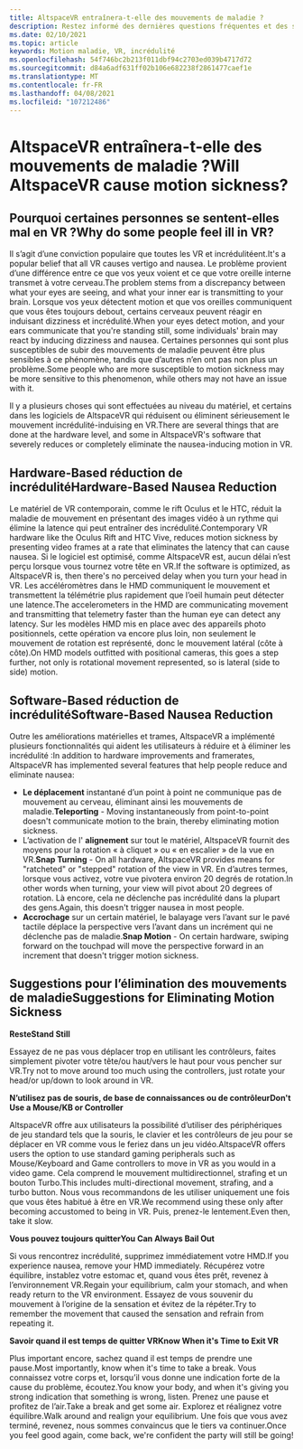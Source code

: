```yaml
---
title: AltspaceVR entraînera-t-elle des mouvements de maladie ?
description: Restez informé des dernières questions fréquentes et des solutions pour y faire des mouvements de maladie dans des environnements VR.
ms.date: 02/10/2021
ms.topic: article
keywords: Motion maladie, VR, incrédulité
ms.openlocfilehash: 54f746bc2b213f011dbf94c2703ed039b4717d72
ms.sourcegitcommit: d84a6adf631ff02b106e682238f2861477caef1e
ms.translationtype: MT
ms.contentlocale: fr-FR
ms.lasthandoff: 04/08/2021
ms.locfileid: "107212486"
---
```

# <a name="will-altspacevr-cause-motion-sickness"></a><span data-ttu-id="48f6d-104">AltspaceVR entraînera-t-elle des mouvements de maladie ?</span><span class="sxs-lookup"><span data-stu-id="48f6d-104">Will AltspaceVR cause motion sickness?</span></span>

## <a name="why-do-some-people-feel-ill-in-vr"></a><span data-ttu-id="48f6d-105">Pourquoi certaines personnes se sentent-elles mal en VR ?</span><span class="sxs-lookup"><span data-stu-id="48f6d-105">Why do some people feel ill in VR?</span></span>

<span data-ttu-id="48f6d-106">Il s’agit d’une conviction populaire que toutes les VR et incrédulitéent.</span><span class="sxs-lookup"><span data-stu-id="48f6d-106">It's a popular belief that all VR causes vertigo and nausea.</span></span> <span data-ttu-id="48f6d-107">Le problème provient d’une différence entre ce que vos yeux voient et ce que votre oreille interne transmet à votre cerveau.</span><span class="sxs-lookup"><span data-stu-id="48f6d-107">The problem stems from a discrepancy between what your eyes are seeing, and what your inner ear is transmitting to your brain.</span></span> <span data-ttu-id="48f6d-108">Lorsque vos yeux détectent motion et que vos oreilles communiquent que vous êtes toujours debout, certains cerveaux peuvent réagir en induisant dizziness et incrédulité.</span><span class="sxs-lookup"><span data-stu-id="48f6d-108">When your eyes detect motion, and your ears communicate that you're standing still, some individuals' brain may react by inducing dizziness and nausea.</span></span> <span data-ttu-id="48f6d-109">Certaines personnes qui sont plus susceptibles de subir des mouvements de maladie peuvent être plus sensibles à ce phénomène, tandis que d’autres n’en ont pas non plus un problème.</span><span class="sxs-lookup"><span data-stu-id="48f6d-109">Some people who are more susceptible to motion sickness may be more sensitive to this phenomenon, while others may not have an issue with it.</span></span> 

<span data-ttu-id="48f6d-110">Il y a plusieurs choses qui sont effectuées au niveau du matériel, et certains dans les logiciels de AltspaceVR qui réduisent ou éliminent sérieusement le mouvement incrédulité-induising en VR.</span><span class="sxs-lookup"><span data-stu-id="48f6d-110">There are several things that are done at the hardware level, and some in AltspaceVR's software that severely reduces or completely eliminate the nausea-inducing motion in VR.</span></span>

## <a name="hardware-based-nausea-reduction"></a><span data-ttu-id="48f6d-111">Hardware-Based réduction de incrédulité</span><span class="sxs-lookup"><span data-stu-id="48f6d-111">Hardware-Based Nausea Reduction</span></span>

<span data-ttu-id="48f6d-112">Le matériel de VR contemporain, comme le rift Oculus et le HTC, réduit la maladie de mouvement en présentant des images vidéo à un rythme qui élimine la latence qui peut entraîner des incrédulité.</span><span class="sxs-lookup"><span data-stu-id="48f6d-112">Contemporary VR hardware like the Oculus Rift and HTC Vive, reduces motion sickness by presenting video frames at a rate that eliminates the latency that can cause nausea.</span></span> <span data-ttu-id="48f6d-113">Si le logiciel est optimisé, comme AltspaceVR est, aucun délai n’est perçu lorsque vous tournez votre tête en VR.</span><span class="sxs-lookup"><span data-stu-id="48f6d-113">If the software is optimized, as AltspaceVR is, then there's no perceived delay when you turn your head in VR.</span></span> <span data-ttu-id="48f6d-114">Les accéléromètres dans le HMD communiquent le mouvement et transmettent la télémétrie plus rapidement que l’oeil humain peut détecter une latence.</span><span class="sxs-lookup"><span data-stu-id="48f6d-114">The accelerometers in the HMD are communicating movement and transmitting that telemetry faster than the human eye can detect any latency.</span></span> <span data-ttu-id="48f6d-115">Sur les modèles HMD mis en place avec des appareils photo positionnels, cette opération va encore plus loin, non seulement le mouvement de rotation est représenté, donc le mouvement latéral (côte à côte).</span><span class="sxs-lookup"><span data-stu-id="48f6d-115">On HMD models outfitted with positional cameras, this goes a step further, not only is rotational movement represented, so is lateral (side to side) motion.</span></span>

## <a name="software-based-nausea-reduction"></a><span data-ttu-id="48f6d-116">Software-Based réduction de incrédulité</span><span class="sxs-lookup"><span data-stu-id="48f6d-116">Software-Based Nausea Reduction</span></span>

<span data-ttu-id="48f6d-117">Outre les améliorations matérielles et trames, AltspaceVR a implémenté plusieurs fonctionnalités qui aident les utilisateurs à réduire et à éliminer les incrédulité :</span><span class="sxs-lookup"><span data-stu-id="48f6d-117">In addition to hardware improvements and framerates, AltspaceVR has implemented several features that help people reduce and eliminate nausea:</span></span>

* <span data-ttu-id="48f6d-118">**Le déplacement** instantané d’un point à point ne communique pas de mouvement au cerveau, éliminant ainsi les mouvements de maladie.</span><span class="sxs-lookup"><span data-stu-id="48f6d-118">**Teleporting** - Moving instantaneously from point-to-point doesn't communicate motion to the brain, thereby eliminating motion sickness.</span></span>
* <span data-ttu-id="48f6d-119">L’activation de l' **alignement** sur tout le matériel, AltspaceVR fournit des moyens pour la rotation « à cliquet » ou « en escalier » de la vue en VR.</span><span class="sxs-lookup"><span data-stu-id="48f6d-119">**Snap Turning** - On all hardware, AltspaceVR provides means for "ratcheted" or "stepped" rotation of the view in VR.</span></span> <span data-ttu-id="48f6d-120">En d’autres termes, lorsque vous activez, votre vue pivotera environ 20 degrés de rotation.</span><span class="sxs-lookup"><span data-stu-id="48f6d-120">In other words when turning, your view will pivot about 20 degrees of rotation.</span></span> <span data-ttu-id="48f6d-121">Là encore, cela ne déclenche pas incrédulité dans la plupart des gens.</span><span class="sxs-lookup"><span data-stu-id="48f6d-121">Again, this doesn't trigger nausea in most people.</span></span>
* <span data-ttu-id="48f6d-122">**Accrochage** sur un certain matériel, le balayage vers l’avant sur le pavé tactile déplace la perspective vers l’avant dans un incrément qui ne déclenche pas de maladie.</span><span class="sxs-lookup"><span data-stu-id="48f6d-122">**Snap Motion** - On certain hardware, swiping forward on the touchpad will move the perspective forward in an increment that doesn't trigger motion sickness.</span></span> 
 
## <a name="suggestions-for-eliminating-motion-sickness"></a><span data-ttu-id="48f6d-123">Suggestions pour l’élimination des mouvements de maladie</span><span class="sxs-lookup"><span data-stu-id="48f6d-123">Suggestions for Eliminating Motion Sickness</span></span>

<span data-ttu-id="48f6d-124">**Reste**</span><span class="sxs-lookup"><span data-stu-id="48f6d-124">**Stand Still**</span></span>

<span data-ttu-id="48f6d-125">Essayez de ne pas vous déplacer trop en utilisant les contrôleurs, faites simplement pivoter votre tête/ou haut/vers le haut pour vous pencher sur VR.</span><span class="sxs-lookup"><span data-stu-id="48f6d-125">Try not to move around too much using the controllers, just rotate your head/or up/down to look around in VR.</span></span>

<span data-ttu-id="48f6d-126">**N’utilisez pas de souris, de base de connaissances ou de contrôleur**</span><span class="sxs-lookup"><span data-stu-id="48f6d-126">**Don't Use a Mouse/KB or Controller**</span></span>

<span data-ttu-id="48f6d-127">AltspaceVR offre aux utilisateurs la possibilité d’utiliser des périphériques de jeu standard tels que la souris, le clavier et les contrôleurs de jeu pour se déplacer en VR comme vous le feriez dans un jeu vidéo.</span><span class="sxs-lookup"><span data-stu-id="48f6d-127">AltspaceVR offers users the option to use standard gaming peripherals such as Mouse/Keyboard and Game controllers to move in VR as you would in a video game.</span></span> <span data-ttu-id="48f6d-128">Cela comprend le mouvement multidirectionnel, strafing et un bouton Turbo.</span><span class="sxs-lookup"><span data-stu-id="48f6d-128">This includes multi-directional movement, strafing, and a turbo button.</span></span> <span data-ttu-id="48f6d-129">Nous vous recommandons de les utiliser uniquement une fois que vous êtes habitué à être en VR.</span><span class="sxs-lookup"><span data-stu-id="48f6d-129">We recommend using these only after becoming accustomed to being in VR.</span></span> <span data-ttu-id="48f6d-130">Puis, prenez-le lentement.</span><span class="sxs-lookup"><span data-stu-id="48f6d-130">Even then, take it slow.</span></span>

<span data-ttu-id="48f6d-131">**Vous pouvez toujours quitter**</span><span class="sxs-lookup"><span data-stu-id="48f6d-131">**You Can Always Bail Out**</span></span>

<span data-ttu-id="48f6d-132">Si vous rencontrez incrédulité, supprimez immédiatement votre HMD.</span><span class="sxs-lookup"><span data-stu-id="48f6d-132">If you experience nausea, remove your HMD immediately.</span></span> <span data-ttu-id="48f6d-133">Récupérez votre équilibre, instablez votre estomac et, quand vous êtes prêt, revenez à l’environnement VR.</span><span class="sxs-lookup"><span data-stu-id="48f6d-133">Regain your equilibrium, calm your stomach, and when ready return to the VR environment.</span></span> <span data-ttu-id="48f6d-134">Essayez de vous souvenir du mouvement à l’origine de la sensation et évitez de la répéter.</span><span class="sxs-lookup"><span data-stu-id="48f6d-134">Try to remember the movement that caused the sensation and refrain from repeating it.</span></span>

<span data-ttu-id="48f6d-135">**Savoir quand il est temps de quitter VR**</span><span class="sxs-lookup"><span data-stu-id="48f6d-135">**Know When it's Time to Exit VR**</span></span>

<span data-ttu-id="48f6d-136">Plus important encore, sachez quand il est temps de prendre une pause.</span><span class="sxs-lookup"><span data-stu-id="48f6d-136">Most importantly, know when it's time to take a break.</span></span> <span data-ttu-id="48f6d-137">Vous connaissez votre corps et, lorsqu’il vous donne une indication forte de la cause du problème, écoutez.</span><span class="sxs-lookup"><span data-stu-id="48f6d-137">You know your body, and when it's giving you strong indication that something is wrong, listen.</span></span> <span data-ttu-id="48f6d-138">Prenez une pause et profitez de l’air.</span><span class="sxs-lookup"><span data-stu-id="48f6d-138">Take a break and get some air.</span></span> <span data-ttu-id="48f6d-139">Explorez et réalignez votre équilibre.</span><span class="sxs-lookup"><span data-stu-id="48f6d-139">Walk around and realign your equilibrium.</span></span> <span data-ttu-id="48f6d-140">Une fois que vous avez terminé, revenez, nous sommes convaincus que le tiers va continuer.</span><span class="sxs-lookup"><span data-stu-id="48f6d-140">Once you feel good again, come back, we're confident the party will still be going!</span></span>